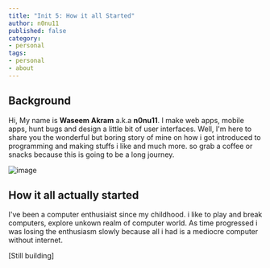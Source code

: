 ```yaml
---
title: "Init 5: How it all Started"
author: n0nu11
published: false
category:
- personal
tags:
- personal
- about
---
```


## Background

Hi, My name is __Waseem Akram__ a.k.a **n0nu11**. I make web apps, mobile apps, hunt bugs and design a little bit of user interfaces.
Well, I'm here to share you the wonderful but boring story of mine on how i got introduced to programming and making stuffs i like and much more. so grab a coffee or snacks because this is going to be a long journey.

![image](https://media.giphy.com/media/tyqcJoNjNv0Fq/giphy.gif)

## How it all actually started

I've been a computer enthusiaist since my childhood. i like to play and break computers, explore unkown realm of computer world. As time progressed i was losing the enthusiasm slowly because all i had is a mediocre computer without internet.

[Still building]
